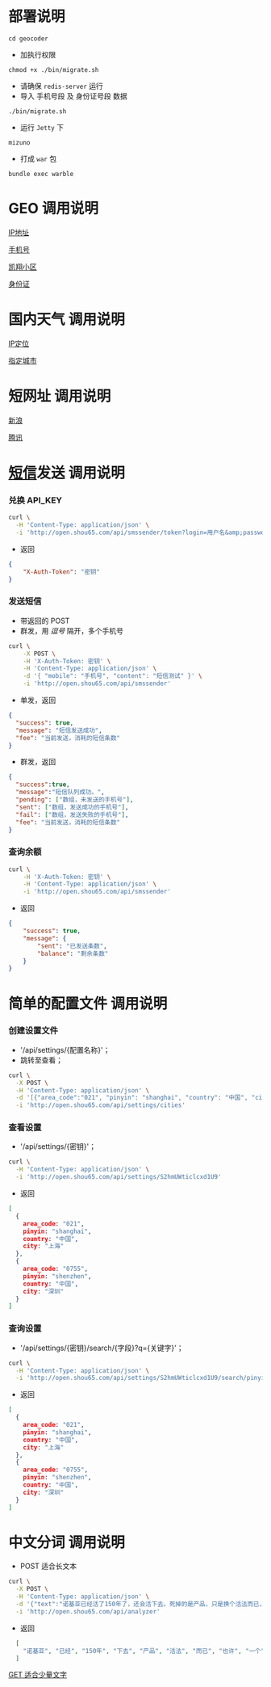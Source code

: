 部署说明
====

`cd geocoder`
* 加执行权限

`chmod +x ./bin/migrate.sh`
* 请确保 `redis-server` 运行
* 导入 手机号段 及 身份证号段 数据

`./bin/migrate.sh`
* 运行 `Jetty` 下

`mizuno`
* 打成 `war` 包

`bundle exec warble`


GEO 调用说明
====

[IP地址](http://open.shou65.com/api/geocoder/113.140.219.74)

[手机号](http://open.shou65.com/api/geocoder/18016245161)

[凯翔小区](http://open.shou65.com/api/geocoder/凯翔小区)

[身份证](http://open.shou65.com/api/geocoder/610103198006220000)

国内天气 调用说明
====

[IP定位](http://open.shou65.com/api/weather)

[指定城市](http://open.shou65.com/api/weather/上海)

短网址 调用说明
====

[新浪](http://open.shou65.com/api/shortener/sina?long_url=http%3a%2f%2fwww.google.com%2flogin.jsp?user_id=1)

[腾讯](http://open.shou65.com/api/shortener/tencent?long_url=http%3a%2f%2fwww.google.com%2flogin.jsp?user_id=1)

[短信](http://smsbao.com)发送 调用说明
====

### 兑换 API_KEY


```bash
curl \
  -H 'Content-Type: application/json' \
  -i 'http://open.shou65.com/api/smssender/token?login=用户名&amp;passwd=密码'		
```
* 返回

```json
{
	"X-Auth-Token": "密钥"
}
```

### 发送短信
* 带返回的 POST
* 群发，用 *逗号* 隔开，多个手机号

```bash
curl \
	-X POST \
	-H 'X-Auth-Token: 密钥' \
	-H 'Content-Type: application/json' \
	-d '{ "mobile": "手机号", "content": "短信测试" }' \
	-i 'http://open.shou65.com/api/smssender'
```
* 单发，返回

```json
{
  "success": true,
  "message": "短信发送成功",
  "fee": "当前发送，消耗的短信条数"
}
```

* 群发，返回

```json
{
  "success":true,
  "message":"短信队列成功。",
  "pending": ["数组，未发送的手机号"],
  "sent": ["数组，发送成功的手机号"],
  "fail": ["数组，发送失败的手机号"],
  "fee": "当前发送，消耗的短信条数"
}
```



### 查询余额

```bash
curl \
	-H 'X-Auth-Token: 密钥' \
	-H 'Content-Type: application/json' \
	-i 'http://open.shou65.com/api/smssender'
```
* 返回

```json
{
    "success": true,
    "message": {
        "sent": "已发送条数",
        "balance": "剩余条数"
    }
}
```
简单的配置文件 调用说明
====

### 创建设置文件
* '/api/settings/{配置名称}'；
* 跳转至查看；

```bash
curl \
  -X POST \
  -H 'Content-Type: application/json' \
  -d '[{"area_code":"021", "pinyin": "shanghai", "country": "中国", "city": "上海"},{"area_code":"0755", "pinyin": "shenzhen", "country": "中国", "city": "深圳"}]' \
  -i 'http://open.shou65.com/api/settings/cities'
```

### 查看设置
* '/api/settings/{密钥}'；

```bash
curl \
  -H 'Content-Type: application/json' \
  -i 'http://open.shou65.com/api/settings/S2hmUWticlcxd1U9'
```
* 返回

```json
[
  {
    area_code: "021",
    pinyin: "shanghai",
    country: "中国",
    city: "上海"
  },
  {
    area_code: "0755",
    pinyin: "shenzhen",
    country: "中国",
    city: "深圳"
  }
]
```

### 查询设置
* '/api/settings/{密钥}/search/{字段}?q={关键字}'；

```bash
curl \
  -H 'Content-Type: application/json' \
  -i 'http://open.shou65.com/api/settings/S2hmUWticlcxd1U9/search/pinyin?q=sh'
```
* 返回

```json
[
  {
    area_code: "021",
    pinyin: "shanghai",
    country: "中国",
    city: "上海"
  },
  {
    area_code: "0755",
    pinyin: "shenzhen",
    country: "中国",
    city: "深圳"
  }
]
```

中文分词 调用说明
====
* POST 适合长文本

```bash
curl \
  -X POST \
  -H 'Content-Type: application/json' \
  -d '{"text":"诺基亚已经活了150年了，还会活下去。死掉的是产品，只是换个活法而已，也许是一个新的开始。"}' \
  -i 'http://open.shou65.com/api/analyzer'
```
* 返回


```json
  [
    "诺基亚", "已经", "150年", "下去", "产品", "活法", "而已", "也许", "一个", "开始"
  ]
```

[GET 适合少量文字](http://open.shou65.com/api/analyzer/网络上，我们用“赞”归纳一切暧昧)
